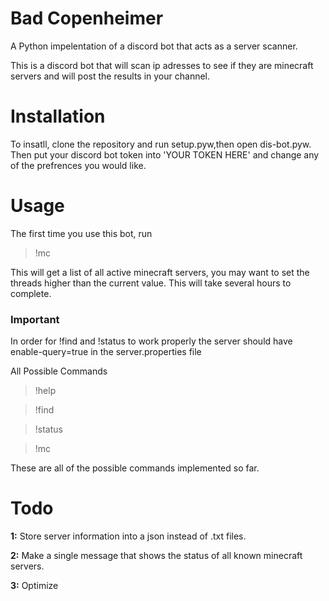 # Bad Copenheimer
A Python impelentation of a discord bot that acts as a server scanner.

This is a discord bot that will scan ip adresses to see if they are minecraft servers and will post the results in your channel.

# Installation
To insatll, clone the repository and run setup.pyw,then open dis-bot.pyw. Then put your discord bot token into 'YOUR TOKEN HERE' and change any of the prefrences you would like.

# Usage
The first time you use this bot, run 
>!mc

This will get a list of all active minecraft servers, you may want to set the threads higher than the current value. This will take several hours to complete.

### Important

In order for !find and !status to work properly the server should have enable-query=true in the server.properties file

All Possible Commands
>!help

>!find

>!status

>!mc



These are all of the possible commands implemented so far.


# Todo

**1:** Store server information into a json instead of .txt files.

**2:** Make a single message that shows the status of all known minecraft servers.

**3:** Optimize
